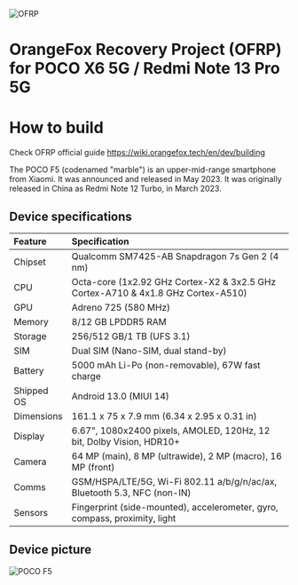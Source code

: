 ![OFRP](https://i.ibb.co/4WgF7pR/banner-2.png "OFRP")

OrangeFox Recovery Project (OFRP) for POCO X6 5G / Redmi Note 13 Pro 5G
======================================

# How to build
Check OFRP official guide https://wiki.orangefox.tech/en/dev/building

The POCO F5 (codenamed "marble") is an upper-mid-range smartphone from Xiaomi. It was announced and released in May 2023.
It was originally released in China as Redmi Note 12 Turbo, in March 2023.

## Device specifications

| Feature     | Specification
| :-----------|:-------------
| Chipset     | Qualcomm SM7425-AB Snapdragon 7s Gen 2 (4 nm)
| CPU         | Octa-core (1x2.92 GHz Cortex-X2 & 3x2.5 GHz Cortex-A710 & 4x1.8 GHz Cortex-A510)
| GPU         | Adreno 725 (580 MHz)
| Memory      | 8/12 GB LPDDR5 RAM
| Storage     | 256/512 GB/1 TB (UFS 3.1)
| SIM         | Dual SIM (Nano-SIM, dual stand-by)
| Battery     | 5000 mAh Li-Po (non-removable), 67W fast charge
| Shipped OS  | Android 13.0 (MIUI 14)
| Dimensions  | 161.1 x 75 x 7.9 mm (6.34 x 2.95 x 0.31 in)
| Display     | 6.67", 1080x2400 pixels, AMOLED, 120Hz, 12 bit, Dolby Vision, HDR10+
| Camera      | 64 MP (main), 8 MP (ultrawide), 2 MP (macro), 16 MP (front)
| Comms       | GSM/HSPA/LTE/5G, Wi-Fi 802.11 a/b/g/n/ac/ax, Bluetooth 5.3, NFC (non-IN)
| Sensors     | Fingerprint (side-mounted), accelerometer, gyro, compass, proximity, light

## Device picture

![POCO F5](https://i02.appmifile.com/173_operator_sg/20/04/2023/27b9038f6166371bea81e9b5aad9a66a.png)

